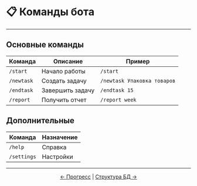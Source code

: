 <p align="center">
  <h1>📋 Команды бота</h1>
</p>

---

## Основные команды
| Команда | Описание | Пример |
|---------|----------|--------|
| `/start` | Начало работы | `/start` |
| `/newtask` | Создать задачу | `/newtask Упаковка товаров` |
| `/endtask` | Завершить задачу | `/endtask 15` |
| `/report` | Получить отчет | `/report week` |

## Дополнительные
| Команда | Назначение |
|---------|------------|
| `/help` | Справка |
| `/settings` | Настройки |

---

<p align="center">
  <a href="progress.md">← Прогресс</a> | 
  <a href="database.md">Структура БД →</a>
</p>
